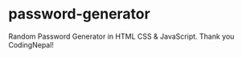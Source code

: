 # password-generator
Random Password Generator in HTML CSS &amp; JavaScript. Thank you CodingNepal!

